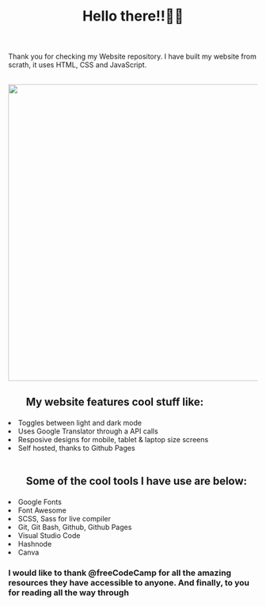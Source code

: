 <header>
<h1>Hello there!!👋👋</h1> </header>


<p>Thank you for checking my Website repository. I have built my website from scrath, it uses HTML, CSS and JavaScript.</p><br>
<img src="(https://github.com/ErikaPabon/ErikaPabon.github.io/blob/main/img/Website.gif" width=600 />
  
  <h2> <ul>My website features cool stuff like:</h2>
    <li> Toggles between light and dark mode</li>
    <li> Uses Google Translator through a API calls</li>
    <li> Resposive designs for mobile, tablet & laptop size screens</li>
    <li> Self hosted, thanks to Github Pages</li>
    </ul>
    <br>
    <div></div>

<h2> <ul>Some of the cool tools I have use are below:</h2>
  
  <li>Google Fonts</li>
  <li>Font Awesome</li>
  <li>SCSS, Sass for live compiler</li>
  <li>Git, Git Bash, Github, Github Pages</li>
  <li>Visual Studio Code</li>
  <li>Hashnode</li>
  <li>Canva</li>
  
  </ul>
  <div></div>
  
  <h3>I would like to thank @freeCodeCamp for all the amazing resources they have accessible to anyone. And finally, to you for reading all the way through</h3>
